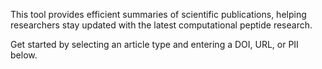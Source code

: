 This tool provides efficient summaries of scientific publications, helping researchers stay updated with the latest computational peptide research.

Get started by selecting an article type and entering a DOI, URL, or PII below.
